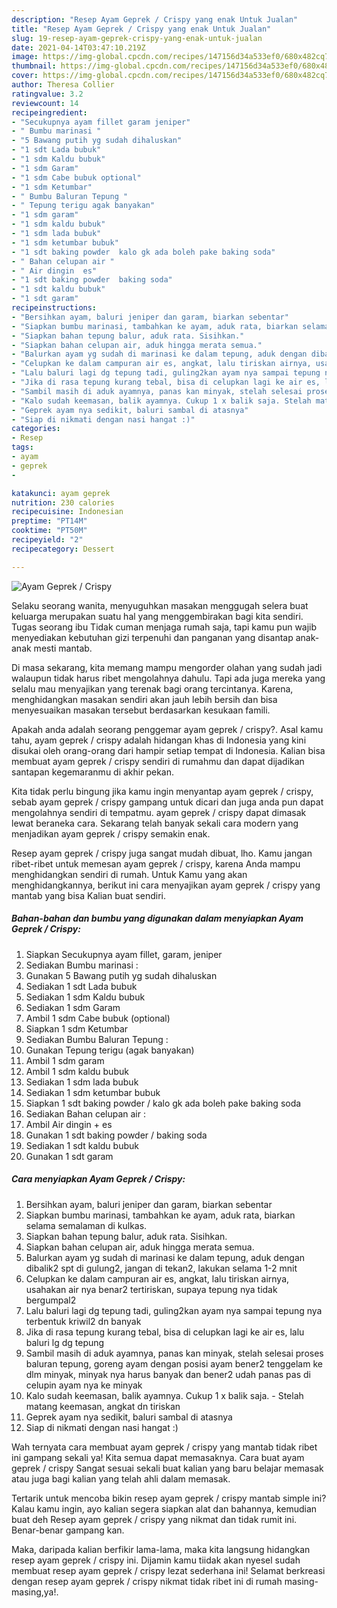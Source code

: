 ```yaml
---
description: "Resep Ayam Geprek / Crispy yang enak Untuk Jualan"
title: "Resep Ayam Geprek / Crispy yang enak Untuk Jualan"
slug: 19-resep-ayam-geprek-crispy-yang-enak-untuk-jualan
date: 2021-04-14T03:47:10.219Z
image: https://img-global.cpcdn.com/recipes/147156d34a533ef0/680x482cq70/ayam-geprek-crispy-foto-resep-utama.jpg
thumbnail: https://img-global.cpcdn.com/recipes/147156d34a533ef0/680x482cq70/ayam-geprek-crispy-foto-resep-utama.jpg
cover: https://img-global.cpcdn.com/recipes/147156d34a533ef0/680x482cq70/ayam-geprek-crispy-foto-resep-utama.jpg
author: Theresa Collier
ratingvalue: 3.2
reviewcount: 14
recipeingredient:
- "Secukupnya ayam fillet garam jeniper"
- " Bumbu marinasi "
- "5 Bawang putih yg sudah dihaluskan"
- "1 sdt Lada bubuk"
- "1 sdm Kaldu bubuk"
- "1 sdm Garam"
- "1 sdm Cabe bubuk optional"
- "1 sdm Ketumbar"
- " Bumbu Baluran Tepung "
- " Tepung terigu agak banyakan"
- "1 sdm garam"
- "1 sdm kaldu bubuk"
- "1 sdm lada bubuk"
- "1 sdm ketumbar bubuk"
- "1 sdt baking powder  kalo gk ada boleh pake baking soda"
- " Bahan celupan air "
- " Air dingin  es"
- "1 sdt baking powder  baking soda"
- "1 sdt kaldu bubuk"
- "1 sdt garam"
recipeinstructions:
- "Bersihkan ayam, baluri jeniper dan garam, biarkan sebentar"
- "Siapkan bumbu marinasi, tambahkan ke ayam, aduk rata, biarkan selama semalaman di kulkas."
- "Siapkan bahan tepung balur, aduk rata. Sisihkan."
- "Siapkan bahan celupan air, aduk hingga merata semua."
- "Balurkan ayam yg sudah di marinasi ke dalam tepung, aduk dengan dibalik2 spt di gulung2, jangan di tekan2, lakukan selama 1-2 mnit"
- "Celupkan ke dalam campuran air es, angkat, lalu tiriskan airnya, usahakan air nya benar2 tertiriskan, supaya tepung nya tidak bergumpal2"
- "Lalu baluri lagi dg tepung tadi, guling2kan ayam nya sampai tepung nya terbentuk kriwil2 dn banyak"
- "Jika di rasa tepung kurang tebal, bisa di celupkan lagi ke air es, lalu baluri lg dg tepung"
- "Sambil masih di aduk ayamnya, panas kan minyak, stelah selesai proses baluran tepung, goreng ayam dengan posisi ayam bener2 tenggelam ke dlm minyak, minyak nya harus banyak dan bener2 udah panas pas di celupin ayam nya ke minyak"
- "Kalo sudah keemasan, balik ayamnya. Cukup 1 x balik saja. Stelah matang keemasan, angkat dn tiriskan"
- "Geprek ayam nya sedikit, baluri sambal di atasnya"
- "Siap di nikmati dengan nasi hangat :)"
categories:
- Resep
tags:
- ayam
- geprek
- 

katakunci: ayam geprek  
nutrition: 230 calories
recipecuisine: Indonesian
preptime: "PT14M"
cooktime: "PT50M"
recipeyield: "2"
recipecategory: Dessert

---
```



![Ayam Geprek / Crispy](https://img-global.cpcdn.com/recipes/147156d34a533ef0/680x482cq70/ayam-geprek-crispy-foto-resep-utama.jpg)

Selaku seorang wanita, menyuguhkan masakan menggugah selera buat keluarga merupakan suatu hal yang menggembirakan bagi kita sendiri. Tugas seorang ibu Tidak cuman menjaga rumah saja, tapi kamu pun wajib menyediakan kebutuhan gizi terpenuhi dan panganan yang disantap anak-anak mesti mantab.

Di masa  sekarang, kita memang mampu mengorder olahan yang sudah jadi walaupun tidak harus ribet mengolahnya dahulu. Tapi ada juga mereka yang selalu mau menyajikan yang terenak bagi orang tercintanya. Karena, menghidangkan masakan sendiri akan jauh lebih bersih dan bisa menyesuaikan masakan tersebut berdasarkan kesukaan famili. 



Apakah anda adalah seorang penggemar ayam geprek / crispy?. Asal kamu tahu, ayam geprek / crispy adalah hidangan khas di Indonesia yang kini disukai oleh orang-orang dari hampir setiap tempat di Indonesia. Kalian bisa membuat ayam geprek / crispy sendiri di rumahmu dan dapat dijadikan santapan kegemaranmu di akhir pekan.

Kita tidak perlu bingung jika kamu ingin menyantap ayam geprek / crispy, sebab ayam geprek / crispy gampang untuk dicari dan juga anda pun dapat mengolahnya sendiri di tempatmu. ayam geprek / crispy dapat dimasak lewat beraneka cara. Sekarang telah banyak sekali cara modern yang menjadikan ayam geprek / crispy semakin enak.

Resep ayam geprek / crispy juga sangat mudah dibuat, lho. Kamu jangan ribet-ribet untuk memesan ayam geprek / crispy, karena Anda mampu menghidangkan sendiri di rumah. Untuk Kamu yang akan menghidangkannya, berikut ini cara menyajikan ayam geprek / crispy yang mantab yang bisa Kalian buat sendiri.

<!--inarticleads1-->

##### Bahan-bahan dan bumbu yang digunakan dalam menyiapkan Ayam Geprek / Crispy:

1. Siapkan Secukupnya ayam fillet, garam, jeniper
1. Sediakan  Bumbu marinasi :
1. Gunakan 5 Bawang putih yg sudah dihaluskan
1. Sediakan 1 sdt Lada bubuk
1. Sediakan 1 sdm Kaldu bubuk
1. Sediakan 1 sdm Garam
1. Ambil 1 sdm Cabe bubuk (optional)
1. Siapkan 1 sdm Ketumbar
1. Sediakan  Bumbu Baluran Tepung :
1. Gunakan  Tepung terigu (agak banyakan)
1. Ambil 1 sdm garam
1. Ambil 1 sdm kaldu bubuk
1. Sediakan 1 sdm lada bubuk
1. Sediakan 1 sdm ketumbar bubuk
1. Siapkan 1 sdt baking powder / kalo gk ada boleh pake baking soda
1. Sediakan  Bahan celupan air :
1. Ambil  Air dingin + es
1. Gunakan 1 sdt baking powder / baking soda
1. Sediakan 1 sdt kaldu bubuk
1. Gunakan 1 sdt garam




<!--inarticleads2-->

##### Cara menyiapkan Ayam Geprek / Crispy:

1. Bersihkan ayam, baluri jeniper dan garam, biarkan sebentar
1. Siapkan bumbu marinasi, tambahkan ke ayam, aduk rata, biarkan selama semalaman di kulkas.
1. Siapkan bahan tepung balur, aduk rata. Sisihkan.
1. Siapkan bahan celupan air, aduk hingga merata semua.
1. Balurkan ayam yg sudah di marinasi ke dalam tepung, aduk dengan dibalik2 spt di gulung2, jangan di tekan2, lakukan selama 1-2 mnit
1. Celupkan ke dalam campuran air es, angkat, lalu tiriskan airnya, usahakan air nya benar2 tertiriskan, supaya tepung nya tidak bergumpal2
1. Lalu baluri lagi dg tepung tadi, guling2kan ayam nya sampai tepung nya terbentuk kriwil2 dn banyak
1. Jika di rasa tepung kurang tebal, bisa di celupkan lagi ke air es, lalu baluri lg dg tepung
1. Sambil masih di aduk ayamnya, panas kan minyak, stelah selesai proses baluran tepung, goreng ayam dengan posisi ayam bener2 tenggelam ke dlm minyak, minyak nya harus banyak dan bener2 udah panas pas di celupin ayam nya ke minyak
1. Kalo sudah keemasan, balik ayamnya. Cukup 1 x balik saja. - Stelah matang keemasan, angkat dn tiriskan
1. Geprek ayam nya sedikit, baluri sambal di atasnya
1. Siap di nikmati dengan nasi hangat :)




Wah ternyata cara membuat ayam geprek / crispy yang mantab tidak ribet ini gampang sekali ya! Kita semua dapat memasaknya. Cara buat ayam geprek / crispy Sangat sesuai sekali buat kalian yang baru belajar memasak atau juga bagi kalian yang telah ahli dalam memasak.

Tertarik untuk mencoba bikin resep ayam geprek / crispy mantab simple ini? Kalau kamu ingin, ayo kalian segera siapkan alat dan bahannya, kemudian buat deh Resep ayam geprek / crispy yang nikmat dan tidak rumit ini. Benar-benar gampang kan. 

Maka, daripada kalian berfikir lama-lama, maka kita langsung hidangkan resep ayam geprek / crispy ini. Dijamin kamu tiidak akan nyesel sudah membuat resep ayam geprek / crispy lezat sederhana ini! Selamat berkreasi dengan resep ayam geprek / crispy nikmat tidak ribet ini di rumah masing-masing,ya!.

